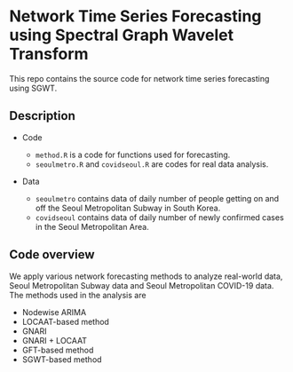 # Network Time Series Forecasting using Spectral Graph Wavelet Transform

This repo contains the source code for network time series forecasting using SGWT. 


## Description

- Code
  - `method.R` is a code for functions used for forecasting.
  - `seoulmetro.R` and `covidseoul.R` are codes for real data analysis.

- Data
  - `seoulmetro` contains data of daily number of people getting on and off the Seoul Metropolitan Subway in South Korea.
  - `covidseoul` contains data of daily number of newly confirmed cases in the Seoul Metropolitan Area.
  

## Code overview
We apply various network forecasting methods to analyze real-world data, Seoul Metropolitan Subway data and Seoul Metropolitan COVID-19 data.
The methods used in the analysis are

  - Nodewise ARIMA
  - LOCAAT-based method
  - GNARI
  - GNARI + LOCAAT
  - GFT-based method
  - SGWT-based method